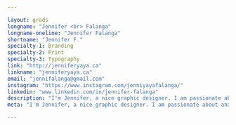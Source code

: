 ```yaml
---

layout: grads
longname: "Jennifer <br> Falanga"
longname-oneline: "Jennifer Falanga"
shortname: "Jennifer F."
specialty-1: Branding
specialty-2: Print
specialty-3: Typography
link: "http://jenniferyaya.ca"
linkname: "jenniferyaya.ca"
email: "jennifalanga@gmail.com"
instagram: "https://www.instagram.com/jenniyayafalanga/"
linkedin: "www.linkedin.com/in/jennifer-falanga"
description: "I'm Jennifer, a nice graphic designer. I am passionate about analyzing ideas and problems in the pursuit of unique insights and their fundamental truths. Outside of this, I like to chase adventure and read."
meta: "I'm Jennifer, a nice graphic designer. I am passionate about analyzing ideas and problems in the pursuit of unique insights and their fundamental truths. Outside of this, I like to chase adventure and read."

---
```

